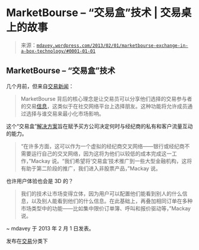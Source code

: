 <!--yml

分类：未分类

日期：2024-05-18 06:30:37

-->

# MarketBourse – “交易盒”技术 | 交易桌上的故事

> 来源：[`mdavey.wordpress.com/2013/02/01/marketbourse-exchange-in-a-box-technology/#0001-01-01`](https://mdavey.wordpress.com/2013/02/01/marketbourse-exchange-in-a-box-technology/#0001-01-01)

## MarketBourse – “交易盒”技术

几个月前，但来自[交易新闻](http://thetradenews.com/news/People/Mackay_targets_2013_launch_of_MarketBourse.aspx)：

> MarketBourse 背后的核心理念是让交易员可以分享他们选择的交易参与者的交易[信息](http://www.thetradenews.com/newsarticle.aspx?id=8576)，这类似于在社交网络平台上选择朋友。这种功能将允许成员通过选择与谁交易来最小化市场影响。

这个“交易盒”[解决方案](http://www.wbresearch.com/tradingarchitecture/Presentations.aspx)旨在赋予买方公司决定何时与经纪商的私有和客户流量互动的能力。

> “在许多方面，这可以作为一个虚拟的经纪商交叉网络——银行或经纪商不需要运行自己的交叉网络，因为这将为他们以较低的成本完成这一工作，”Mackay 说。“我们希望将‘交易盒’技术推广到一些大型金融机构，这将有助于第二阶段的推广，我们进入非股票产品，”Mackay 说。

也许用户体验也会是 3D 的？

> 我们的技术让市场变得立体，因为用户可以配置他们能看到别人的什么信息，以及别人能看到他们的什么信息。在此基础上，再叠加相同订单在多种市场类型中的功能——比如集中限价订单簿、呼叫和报价驱动等，”Mackay 说。

~ mdavey 于 2013 年 2 月 1 日发表。

发布在[交易](https://mdavey.wordpress.com/category/trading/)分类下
